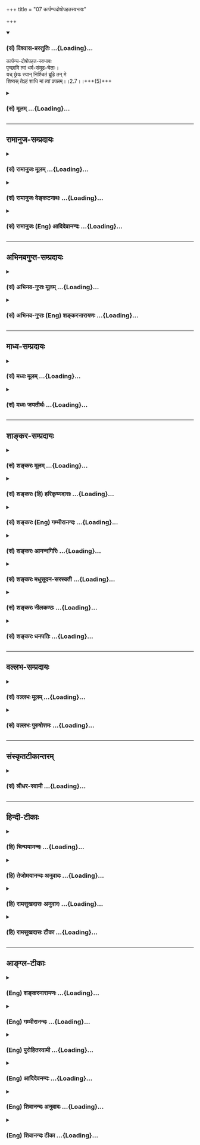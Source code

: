 +++
title = "07 कार्पण्यदोषोपहतस्वभावः"

+++
<div class="js_include" newlevelforh1="3" title="(सं) विश्वास-प्रस्तुतिः" unfilled url="/purANam/mahAbhAratam/06-bhIShma-parva/02-bhagavad-gItA-parva/saMskRtam/vishvAsa-prastutiH/02_sAnkhya-yogaH_sarva-/07_kArpaNyadoShopaha.md">
<details open><summary><h3>(सं) विश्वास-प्रस्तुतिः ...{Loading}...</h3></summary>

कार्पण्य-दोषोपहत-स्वभावः  
पृच्छामि त्वां धर्म-संमूढ-चेताः।  
यच् छ्रेयः स्यान् निश्चितं ब्रूहि तन् मे  
शिष्यस् तेऽहं शाधि मां त्वां प्रपन्नम्।।2.7।।+++(5)+++
</details>
</div>
<div class="js_include collapsed" newlevelforh1="3" title="(सं) मूलम्" unfilled url="/purANam/mahAbhAratam/06-bhIShma-parva/02-bhagavad-gItA-parva/saMskRtam/mUlam/02_sAnkhya-yogaH_sarva-/07_kArpaNyadoShopaha.md">
<details><summary><h3>(सं) मूलम् ...{Loading}...</h3></summary>

कार्पण्यदोषोपहतस्वभावः  
पृच्छामि त्वां धर्मसंमूढचेताः।  
यच्छ्रेयः स्यान्निश्चितं ब्रूहि तन्मे  
शिष्यस्तेऽहं शाधि मां त्वां प्रपन्नम्।।2.7।।
</details>
</div>


_________________
## रामानुज-सम्प्रदायः
<div class="js_include collapsed" newlevelforh1="3" title="(सं) रामानुजः मूलम्" unfilled url="/purANam/mahAbhAratam/06-bhIShma-parva/02-bhagavad-gItA-parva/saMskRtam/rAmAnujaH/mUlam/02_sAnkhya-yogaH_sarva-/07_kArpaNyadoShopaha.md">
<details><summary><h3>(सं) रामानुजः मूलम् ...{Loading}...</h3></summary>

।।2.7।। एवं युद्धम् आरभ्य निवृत्तव्यापारान् भवतो धार्तराष्ट्राः प्रसह्य
हन्युः इति चेत् अस्तु तद्वधलब्धविजयात् अधर्म्याद् अस्माकं धर्माधर्मौ
अजानद्भिः तैः हननम् एव गरीयः इति मे प्रतिभाति इति उक्त्वा यत् मह्यं
श्रेय इति निश्चितं तत् शरणागताय तव शिष्याय मे ब्रूहि इति अतिमात्रकृपणो
भगवत्पादाम्बुजम् उपससार।  

</details>
</div>
<div class="js_include collapsed" newlevelforh1="3" title="(सं) रामानुजः वेङ्कटनाथः" unfilled url="/purANam/mahAbhAratam/06-bhIShma-parva/02-bhagavad-gItA-parva/saMskRtam/rAmAnujaH/venkaTanAthaH/02_sAnkhya-yogaH_sarva-/07_kArpaNyadoShopaha.md">
<details><summary><h3>(सं) रामानुजः वेङ्कटनाथः ...{Loading}...</h3></summary>

।। 2.7न चैतद्विद्मः इत्यादेश्चकारद्योतितशङ्कापूर्वकं तात्पर्यार्थमाह
एवमिति। बन्धुविनाशाद्भीतेन त्वया धर्मसुतभीमनकुलाद्यासन्नतरबन्धुविनाश एव
कारितः स्यादितिभवत इत्यनेन सूचितम्। विद्मः इत्यादिबहुवचनानुसारेणाह
अस्माकमिति। अस्माकमित्यनेन हन्तव्यतया निर्दिष्टभीष्मद्रोणाद्यपेक्षया
सर्वेषां शिष्यत्वादिकमभिप्रेतम्। पूर्वोत्तरार्धाभ्यां
विमर्शस्वाभिमतपक्षौ व्यञ्जितौ। यद्वा इतियदि वा इति च तुल्यार्थम्। येषां
वधेन जीवनमस्माकमनिष्टं त एवास्मान् जिघांसन्तः स्वहननानुरूपत्वेनावस्थिता
इतियानेव इत्यादेरन्वयार्थः। न जिजीविषामः इत्यनेन सूचितां
अनिर्णयपर्यवसितां अत एव प्रश्नहेतुभूतां प्रतिभामाह इति मे
प्रतिभातीति। यच्छ्रेयः इत्यादेरन्वयफलितार्थमुपदेशयोग्यत्वायोक्तां
शिष्यगुणसम्पत्तिं च स्फुटयति यन्मह्यमित्यादिना।
निश्चेतव्याकारनिष्कर्षणाय इतिकरणम्। शासनीयो हि शिष्यः अतःशिष्यस्तेऽहं
शाधि माम् इति वदति। स्वभावोऽत्र धैर्यम् कर्तव्यविशेषाज्ञानात्
शोकापनोदनोपायराहित्यादिना वा अतिमात्रकार्पण्यम्।
त्याज्यस्यापरित्यागोऽत्र कार्पण्यमित्येके
दयाजनकदीनवृत्तिनिरतत्वमित्यपरे। भगवत्पादाम्बुजमुपससारेति
शिष्यत्वप्रपन्नत्वाद्युक्तिफलमेव।  
  
  
  

</details>
</div>
<div class="js_include collapsed" newlevelforh1="3" title="(सं) रामानुजः (Eng) आदिदेवानन्दः" unfilled url="/purANam/mahAbhAratam/06-bhIShma-parva/02-bhagavad-gItA-parva/saMskRtam/rAmAnujaH/english/AdidevAnandaH/02_sAnkhya-yogaH_sarva-/07_kArpaNyadoShopaha.md">
<details><summary><h3>(सं) रामानुजः (Eng) आदिदेवानन्दः ...{Loading}...</h3></summary>

2.6 - 2.8 If you say, 'After beginning the war, if we withdraw from the
battle, the sons of Dhrtarastra will slay us all forcibly', be it so. I
think that even to be killed by them, who do not know the difference
between righteousness and unrighteousness, is better for us than gaining
unrighteous victory by killing them. After saying so, Arjuna surrendered
himself at the feet of the Lord, overcome with dejection, saying. 'Teach
me, your disciple, who has taken refuge in you, what is good for me.'

</details>
</div>


_________________
## अभिनवगुप्त-सम्प्रदायः
<div class="js_include collapsed" newlevelforh1="3" title="(सं) अभिनव-गुप्तः मूलम्" unfilled url="/purANam/mahAbhAratam/06-bhIShma-parva/02-bhagavad-gItA-parva/saMskRtam/abhinava-guptaH/mUlam/02_sAnkhya-yogaH_sarva-/07_kArpaNyadoShopaha.md">
<details><summary><h3>(सं) अभिनव-गुप्तः मूलम् ...{Loading}...</h3></summary>

।।2.7 2.10।। कार्पण्येत्यादि। सेनयोरुभयोर्मध्ये इत्यादिनेदं सूचयति
संशयाविष्टोऽर्जुनो नैकपक्षेण ( नोऽनेक ) युद्धान्निवृत्तः यत एवमाह स्म
शाधि मा त्वां +++(S omits त्वाम्)+++ प्रपन्नम् इति। अतः उभयोरपि
ज्ञानाज्ञानयोर्मध्यगः श्रीभगवतानुशिष्यते।  

</details>
</div>
<div class="js_include collapsed" newlevelforh1="3" title="(सं) अभिनव-गुप्तः (Eng) शङ्करनारायणः" unfilled url="/purANam/mahAbhAratam/06-bhIShma-parva/02-bhagavad-gItA-parva/saMskRtam/abhinava-guptaH/english/shankaranArAyaNaH/02_sAnkhya-yogaH_sarva-/07_kArpaNyadoShopaha.md">
<details><summary><h3>(सं) अभिनव-गुप्तः (Eng) शङ्करनारायणः ...{Loading}...</h3></summary>

2.7 See Comment under 2.10

</details>
</div>


_________________
## माध्व-सम्प्रदायः
<div class="js_include collapsed" newlevelforh1="3" title="(सं) मध्वः मूलम्" unfilled url="/purANam/mahAbhAratam/06-bhIShma-parva/02-bhagavad-gItA-parva/saMskRtam/madhvaH/mUlam/02_sAnkhya-yogaH_sarva-/07_kArpaNyadoShopaha.md">
<details><summary><h3>(सं) मध्वः मूलम् ...{Loading}...</h3></summary>

।।2.7।। Sri Madhvacharya did not comment on this sloka. The commentary
starts from 2.11.  
  

</details>
</div>
<div class="js_include collapsed" newlevelforh1="3" title="(सं) मध्वः जयतीर्थः" unfilled url="/purANam/mahAbhAratam/06-bhIShma-parva/02-bhagavad-gItA-parva/saMskRtam/madhvaH/jayatIrthaH/02_sAnkhya-yogaH_sarva-/07_kArpaNyadoShopaha.md">
<details><summary><h3>(सं) मध्वः जयतीर्थः ...{Loading}...</h3></summary>

।।2.7।। Sri Jayatirtha did not comment on this sloka. The commentary
starts from 2.11.  
  

</details>
</div>


_________________
## शाङ्कर-सम्प्रदायः
<div class="js_include collapsed" newlevelforh1="3" title="(सं) शङ्करः मूलम्" unfilled url="/purANam/mahAbhAratam/06-bhIShma-parva/02-bhagavad-gItA-parva/saMskRtam/shankaraH/mUlam/02_sAnkhya-yogaH_sarva-/07_kArpaNyadoShopaha.md">
<details><summary><h3>(सं) शङ्करः मूलम् ...{Loading}...</h3></summary>

2.7 Sri Sankaracharya did not comment on this sloka. The commentary
starts from 2.10.  
  

</details>
</div>
<div class="js_include collapsed" newlevelforh1="3" title="(सं) शङ्करः (हि) हरिकृष्णदासः" unfilled url="/purANam/mahAbhAratam/06-bhIShma-parva/02-bhagavad-gItA-parva/saMskRtam/shankaraH/hindI/harikRShNadAsaH/02_sAnkhya-yogaH_sarva-/07_kArpaNyadoShopaha.md">
<details><summary><h3>(सं) शङ्करः (हि) हरिकृष्णदासः ...{Loading}...</h3></summary>

।।2.7।। No such translation is available. Translation starts from 2.10  
  

</details>
</div>
<div class="js_include collapsed" newlevelforh1="3" title="(सं) शङ्करः (Eng) गम्भीरानन्दः" unfilled url="/purANam/mahAbhAratam/06-bhIShma-parva/02-bhagavad-gItA-parva/saMskRtam/shankaraH/english/gambhIrAnandaH/02_sAnkhya-yogaH_sarva-/07_kArpaNyadoShopaha.md">
<details><summary><h3>(सं) शङ्करः (Eng) गम्भीरानन्दः ...{Loading}...</h3></summary>

2.7 Sri Sankaracharya did not comment on this sloka. The commentary
starts from 2.10.

</details>
</div>
<div class="js_include collapsed" newlevelforh1="3" title="(सं) शङ्करः आनन्दगिरिः" unfilled url="/purANam/mahAbhAratam/06-bhIShma-parva/02-bhagavad-gItA-parva/saMskRtam/shankaraH/AnandagiriH/02_sAnkhya-yogaH_sarva-/07_kArpaNyadoShopaha.md">
<details><summary><h3>(सं) शङ्करः आनन्दगिरिः ...{Loading}...</h3></summary>

।।2.7।। समधिगतसंसारदोषजातस्यातितरां निर्विण्णस्य
मुमुक्षोरुपसन्नस्यात्मोपदेशसंग्रहणेऽधिकारं सूचयति **कार्पण्येति।**
योऽल्पां स्वल्पामपि स्वक्षतिं न क्षमते स
कृपणस्तद्विधत्वादखिलोऽनात्मविदप्राप्तपरमपुरुषार्थतया  
  
कृपणो भवति। यो वा एतदक्षरं गार्ग्यविदित्वास्माल्लोकात्प्रैति स कृपणः इति
श्रुतेः तस्य भावः कार्पण्यं दैन्यं तेन दोषेणोपहतो दूषितः
स्वभावश्चित्तमस्येति विग्रहः। सोऽहं पृच्छाम्यनुयुञ्जे त्वा त्वां
धर्मसंमूढचेताः धर्मो धारयतीति परं ब्रह्म तस्मिन्संमूढमविवेकतां गतं चेतो
यस्य ममेति तथाहमुक्तः। किं पृच्छसि यन्निश्चितमैकान्तिकमनापेक्षिकं श्रेयः
स्यान्न रोगनिवृत्तिवदनैकान्तिकमनात्यन्तिकं स्वर्गवदापेक्षिकं वा
तन्निःश्रेयसं मे मह्यं ब्रूहिनापुत्रायाशिष्याय इति निषेधान्न
प्रवक्तव्यमिति मा मंस्थाः। यतः शिष्यस्तेऽहं भवामि। शाध्यनुशाधि मां
निःश्रेयसं। त्वामहं प्रपन्नोऽस्मि।  

</details>
</div>
<div class="js_include collapsed" newlevelforh1="3" title="(सं) शङ्करः मधुसूदन-सरस्वती" unfilled url="/purANam/mahAbhAratam/06-bhIShma-parva/02-bhagavad-gItA-parva/saMskRtam/shankaraH/madhusUdana-sarasvatI/02_sAnkhya-yogaH_sarva-/07_kArpaNyadoShopaha.md">
<details><summary><h3>(सं) शङ्करः मधुसूदन-सरस्वती ...{Loading}...</h3></summary>

।।2.7।। गुरूपसदनमिदानीं प्रतिपाद्यते समधिगतसंसारदोषजातस्यातितरां
निर्विण्णस्य विधिवद्गुरुमुपसन्नस्यैव विद्याग्रहणेऽधिकारात्। तदेवं
भीष्मादिसंकटवशात्व्युत्थायाथ भिक्षाचर्यं चरन्ति इति
श्रुतिसिद्धभिक्षाचर्येऽर्जुनस्याभिलाषं प्रदर्श्य विधिवदुपसत्तिमपि
तत्संकटव्याजेनैव दर्शयति। यः स्वल्पामपि वित्तक्षतिं न क्षमते स कृपण इति
लोके प्रसिद्धस्तद्विधत्वादखिलोऽनात्मविदप्राप्तपुरुषार्थतया कृपणो भवति। यो
वा एतदक्षरं गार्ग्यविदित्वास्माल्लोकात्प्रैति स कृपणः इति श्रुतेः तस्य
भावः कार्पण्यं अनात्माध्यासवत्त्वं तन्निमित्तोऽस्मिञ्जन्मन्येत एव
मदीयास्तेषु हतेषु किं जीवितेनेत्यभिनिवेशरूपो ममतालक्षणो
दोषस्तेनोपहतस्तिरस्कृतः स्वभावः क्षात्रो युद्धोद्योगलक्षणो यस्य सः। तथा
धर्मविषये निर्णायकप्रमाणादर्शनात्संमूढं किमेतेषां वधो धर्मः
किमेतत्परिपालनं धर्मः तथा किं पृथ्वीपरिपालनं धर्मः किंवा
यथावस्थितोऽरण्यनिवासएव धर्मं इत्यादिसंशयैर्व्याप्तं चेतो यस्य स तथा। न
चैतद्विद्मः कतरन्नो गरीयः इत्यत्र व्याख्यातमेतत्। एवंविधः सन्नहं त्वा
त्वामिदानीं पृच्छामि। श्रेय इत्यनुषङ्गः। अतो
यन्निश्चितमैकान्तिकमात्यन्तिकं च श्रेयः परमपुमर्थभूतं फलं स्यात्तन्मे
मह्यं ब्रूहि। साधनानन्तरमवश्यंभावित्वमैकान्तिकत्वम् जातस्याविनाश
आत्यन्तिकत्वम् यथा ह्यौषधे कृते कदाचिद्रोगानिवृत्तिर्न भवेदपि जातापि च
रोगनिवृत्तिः पुनरपि रोगोत्पत्त्या विनाश्यते एवं कृतेऽपि यागे
प्रतिबन्धवशात्स्वर्गो न भवेदपि जातोऽपि स्वर्गो दुःखाक्रान्तो नश्यति चेति
नैकान्तिकत्वमात्यन्तिकत्वं वा तयोः। तदुक्तन्दुःखत्रयाभिघाताज्जिज्ञासा
तदपघातके हेतौ। दृष्टे साऽपार्था चेन्नैकान्तात्यन्ततोऽभावात्।।
इतिदृष्टवदानुश्रविकः सह्यविंशुद्धिक्षयातिशययुक्तः। तद्विपरीतः
श्रेयोन्व्यक्ताव्यक्तज्ञविज्ञानात्।। इति च। ननु त्वं मम सखा नतु शिष्योऽत
आह शिष्येस्तेऽमिति। त्वदनुशासनयोग्यत्वादहं तव शिष्य एव भवामि न सखा
न्यूनज्ञानत्वात्। अतस्त्वां प्रपन्नं शरणागतं मां शाधि शिक्षय करुणया
नत्वशिष्यत्वशङ्कयोपेक्षणीयोऽहमित्यर्थः। एतेनतद्विज्ञानार्थं स
गुरुमेवाभिगच्छेत्समित्पाणिः श्रोत्रियं ब्रह्मनिष्ठंभृगुर्वै वारुणिः।
वरुणं पितरमुपससार। अधीहि भगवो ब्रह्मेति इत्यादिगुरूसत्तिप्रतिपादकः
श्रुत्यर्थो दर्शितः।  

</details>
</div>
<div class="js_include collapsed" newlevelforh1="3" title="(सं) शङ्करः नीलकण्ठः" unfilled url="/purANam/mahAbhAratam/06-bhIShma-parva/02-bhagavad-gItA-parva/saMskRtam/shankaraH/nIlakaNThaH/02_sAnkhya-yogaH_sarva-/07_kArpaNyadoShopaha.md">
<details><summary><h3>(सं) शङ्करः नीलकण्ठः ...{Loading}...</h3></summary>

।।2.7।। उक्तसंशयवानेव पृच्छति **कार्पण्येति।** कार्पण्यं दीनत्वम्।
स्वभावःशौर्यं तेजो धृतिर्दाक्ष्यम् इत्यादिना वक्ष्यमाणलक्षणः। शेषं
स्पष्टम्।  

</details>
</div>
<div class="js_include collapsed" newlevelforh1="3" title="(सं) शङ्करः धनपतिः" unfilled url="/purANam/mahAbhAratam/06-bhIShma-parva/02-bhagavad-gItA-parva/saMskRtam/shankaraH/dhanapatiH/02_sAnkhya-yogaH_sarva-/07_kArpaNyadoShopaha.md">
<details><summary><h3>(सं) शङ्करः धनपतिः ...{Loading}...</h3></summary>

।।2.7।। संसारासारतां ज्ञातवत इहामुत्रार्थे भोगेऽत्यन्तविरक्तस्य
मुमुक्षोर्गुरुपसत्तिं सूचयन्नाह **कार्पण्येति।**
अनात्मवित्त्वात्संबन्धिनां वियोगासहनं कार्पण्यम्। यो वा एतदक्षरं
गार्ग्यविदित्वास्माल्लोकात्प्रैति स कृपणः इति श्रुतेः। तेन कार्पण्येन
दैन्यरुपेण दोषेणोपहतो दूषितः स्वभावोऽन्तःकरणं यस्य सः।
कार्पण्यदोषेणोपहतोऽभिभूतः स्वभावः शौर्यादिलक्षणो यस्य स इत्यपरे। स्वभावः
क्षात्रो युद्धोद्योगलक्षण इति केचित्। यतो धर्मसंमूढचेताः धारयतीति धर्मः
सर्वाधिष्ठानं परमात्मा तस्मिन्सम्यङ्मूढमविवेकितां प्राप्तं चेतो यस्य
सोऽहं त्वा त्वां पृच्छामि। किमित्यत आह **यदिति।** यच्छ्रेयः
स्यान्निश्चितं श्रुतिस्मृतीतिहासपुराणैर्यच्छ्रेयस्त्वेन
नित्यनिरतिशयानन्दत्वेन निश्चितं स्यात्तन्मे ब्रूहि
निश्चितमैकान्तिकमनपेक्षिकं श्रेयः स्यान्न
रोगनिवृत्तिवदनैकान्तिकमनात्यन्तिकं स्वर्गवदापेक्षिकं चेत्येके। मे मह्यं
ब्रूहि कथय। ननु नापुत्रशिष्यायेति निषेधान्न वक्तव्यमिति चेन्नाहमशिष्यः
किंतु शिष्यस्तेऽमहतो मां शिष्यं शासनार्हं त्वां प्रपन्नं शरणागतं च शाधि
शिक्षय। स्वबुद्य्धा भिक्षाशनं **प्रशस्यं** मन्यमानोऽपि
कार्पण्यदोषोपहतस्वभावः भिक्षाशनं धर्म उत युद्धमिति संशयापगमाभावात्।
धर्मसंमूढचेता अहं त्वां पृच्छामि यद्भैक्षं युद्धं वा निश्चितमव्यभिचारि
श्रेयः साधनं तन्मे ब्रूहीति धर्मतत्त्वविषयकोऽपि प्रश्नो बोध्यः। यत्तु
केचित् धर्मविषये संमूढं किमतेषां वधो धर्मः किमेतत्परिपालनं धर्मः। तथा
किं पृथ्वीपरिपालनं धर्मः किं वा यथावस्थितोऽरण्यनिवास एव धर्म
इत्यादिसंशयैर्व्याप्तं चेतो यस्य स एवंविधोऽहं त्वामिदानीं पृच्छामि श्रेय
इत्यनुषङ्गः। अतो यन्निश्चिमैकान्तिकमात्यन्तिकं च श्रेयः परमपुरुषार्थभूतं
फलं स्यात्तन्मे ब्रूहि। साधनानन्तरमवश्यंभावित्वमैकान्तिकत्वम्।
जातस्याविनाशित्वमात्यन्तिकत्वमिति वर्णयन्ति। तत्र
धर्मविषयकसंदेहवान्परमपुमर्थभूतं फलं पृच्छाभ्यतस्तन्मे
ब्रूहीत्यस्यान्यद्भुक्तमन्यद्वान्तमिति न्यायतुल्यस्य सामञ्जस्यमस्ति
नवेति विद्वद्भिराकलनीयम्।  

</details>
</div>


_________________
## वल्लभ-सम्प्रदायः
<div class="js_include collapsed" newlevelforh1="3" title="(सं) वल्लभः मूलम्" unfilled url="/purANam/mahAbhAratam/06-bhIShma-parva/02-bhagavad-gItA-parva/saMskRtam/vallabhaH/mUlam/02_sAnkhya-yogaH_sarva-/07_kArpaNyadoShopaha.md">
<details><summary><h3>(सं) वल्लभः मूलम् ...{Loading}...</h3></summary>

।।2.6 2.8।। न चैतदिति प्रश्नस्त्रिभिः। स्पष्टार्थः।  

</details>
</div>
<div class="js_include collapsed" newlevelforh1="3" title="(सं) वल्लभः पुरुषोत्तमः" unfilled url="/purANam/mahAbhAratam/06-bhIShma-parva/02-bhagavad-gItA-parva/saMskRtam/vallabhaH/puruShottamaH/02_sAnkhya-yogaH_sarva-/07_kArpaNyadoShopaha.md">
<details><summary><h3>(सं) वल्लभः पुरुषोत्तमः ...{Loading}...</h3></summary>

  
  
।।2.7।। एवं स्वविचारमुक्त्वा तस्य दोषरूपतां वदन् भगवदाज्ञां करिष्यमाण आह
कार्पण्यदोषोपहतस्वभाव इति। कार्पण्यं बन्धुमारणानुचितज्ञानरूपं तद्रूपो यो
दोषस्तेन उपहतः स्वभावः क्षात्त्रः शौर्यादिरूपो यस्य तादृशस्त्वां
पृच्छामि। ननु उपहतस्वभावस्य विकलस्य किं प्रश्नेनेत्यत आह धर्मसम्मूढचेता
इति। धर्म धर्मज्ञानार्थं सम्मूढं चेतो यस्य सः। एतन्मारणे त्वं प्रसन्नः
किं वा अमारणे एतन्मध्येऽन्यद्वा यच्छ्रेयः श्रेयोरूपं  
  
त्वत्प्रसादरूपं स्यात्तन्मे निश्चितं ब्रूहि। अहं ते शिष्यः न तु मित्रं
अतस्त्वां प्रपन्नं शरणागतं धर्मजिज्ञासया मां त्वं शाधि शिक्षय।  
  
  
  

</details>
</div>


_________________
## संस्कृतटीकान्तरम्
<div class="js_include collapsed" newlevelforh1="3" title="(सं) श्रीधर-स्वामी" unfilled url="/purANam/mahAbhAratam/06-bhIShma-parva/02-bhagavad-gItA-parva/saMskRtam/shrIdhara-svAmI/02_sAnkhya-yogaH_sarva-/07_kArpaNyadoShopaha.md">
<details><summary><h3>(सं) श्रीधर-स्वामी ...{Loading}...</h3></summary>

।।2.7।।**कार्पण्येति।** तस्मात्कार्पण्यदोषोपहतस्वभावः। एतान्हत्वा कथं
जीविष्याम इति कार्पण्यं दोषश्च स्वकुलक्षयकृतः ताभ्यामुपहतोऽभिभूतः
स्वभावः शौर्यादिलक्षणो यस्य सोऽहं त्वां पृच्छामि। तथा धर्मे संमूढं चेतो
यस्य सः। युद्धं त्यक्त्वा भिक्षाटनमपि क्षत्रियस्य धर्मो वाऽधर्मो वेति
संदिग्धचित्तः सन्नित्यर्थः। अतो मे यन्निश्चितं श्रेयो युक्तं
स्यात्तद्ब्रूहि। किंच तेऽहं शिष्यः शासनार्हः। अतस्त्वां प्रपन्नं शरणागतं
मां शाधि शिक्षय।  

</details>
</div>


_________________
## हिन्दी-टीकाः
<div class="js_include collapsed" newlevelforh1="3" title="(हि) चिन्मयानन्दः" unfilled url="/purANam/mahAbhAratam/06-bhIShma-parva/02-bhagavad-gItA-parva/hindI/chinmayAnandaH/02_sAnkhya-yogaH_sarva-/07_kArpaNyadoShopaha.md">
<details><summary><h3>(हि) चिन्मयानन्दः ...{Loading}...</h3></summary>

।।2.7।। अपने आप को असहाय अवस्था तथा कोई निर्णय लेने से सर्वथा असमर्थ
पाकर अर्जुन सम्पूर्ण रूप से स्वयं को भगवान् की शरण में समर्पित कर देता
है। वह स्वीकार कर रहा है कि उसकी मानसिक स्थिति नष्टभ्रष्ट हो गयी है। वह
स्वयं बताता है कि उसका मुख्य कारण करुणा की अत्यधिकता है। अज्ञान के कारण
वह समझ नहीं पा रहा है कि उसकी वह करुणा निराधार है। वह स्वीकार करता है कि
युद्ध करने या न करने के विषय में उसकी बुद्धि भ्रमाच्छादित होने के कारण
वह धर्मअधर्म का निर्णय नहीं कर पा रहा है।  
  
हम पहले ही धर्म शब्द का अर्थ देख चुके हैं। किसी वस्तु का वह गुण जिसके
कारण उस वस्तु का अस्तित्व सिद्ध होता है उस वस्तु का धर्म कहलाता है।
हिन्दू दर्शन मानव धर्म पर बल देता है जिसका अर्थ है कि प्रत्येक व्यक्ति
को अपने शुद्ध दैवी स्वरूप के अनुरूप रहना चाहिये और उसका यह प्रयत्न होना
चाहिये कि वह स्वस्वरूप की महत्ता बनाये रखे और पशुवत जीवन व्यतीत न करे।  
यहाँ अर्जुन शिष्यभाव से भगवान् की शरण में जाता है जो यह संकेत करता है कि
अब वह उपदेश ग्रहण करने योग्य हो गया है और वह भगवान् के उपदेश का पालन
करेगा। एक और बात का भी संकेत मिलता है कि यदि अज्ञानवश अर्जुन अनेक बार
अपनी शंका प्रस्तुत करते हुए प्रश्न पूछता है तो उसका समाधान भगवान् को
सहानुभूति और धैर्यपूर्वक करना होगा। सम्पूर्ण गीता में हम अनेक स्थानों पर
अर्जुन को कृष्णोपदेश के मध्य शंकायें प्रकट करते हुये देखते हैं परन्तु
कहीं पर भी श्रीकृष्ण को धैर्य खोते नहीं देखते। इतना ही नहीं अर्जुन
द्वारा प्रत्येक प्रश्न पूछे जाने पर वे और अधिक उत्साहित होकर युद्धभूमि
में उसका उत्तर देते हैं।  

</details>
</div>
<div class="js_include collapsed" newlevelforh1="3" title="(हि) तेजोमयानन्दः अनुवादः" unfilled url="/purANam/mahAbhAratam/06-bhIShma-parva/02-bhagavad-gItA-parva/hindI/tejomayAnandaH/anuvAdaH/02_sAnkhya-yogaH_sarva-/07_kArpaNyadoShopaha.md">
<details><summary><h3>(हि) तेजोमयानन्दः अनुवादः ...{Loading}...</h3></summary>

।।2.7।। करुणा के कलुष से अभिभूत और कर्तव्यपथ पर संभ्रमित हुआ मैं आपसे
पूछता हूँ, कि मेरे लिये जो श्रेयष्कर हो, उसे आप निश्चय करके कहिये,
क्योंकि मैं आपका शिष्य हूँ; शरण में आये मुझको आप उपदेश दीजिये।।

</details>
</div>
<div class="js_include collapsed" newlevelforh1="3" title="(हि) रामसुखदासः अनुवादः" unfilled url="/purANam/mahAbhAratam/06-bhIShma-parva/02-bhagavad-gItA-parva/hindI/rAmasukhadAsaH/anuvAdaH/02_sAnkhya-yogaH_sarva-/07_kArpaNyadoShopaha.md">
<details><summary><h3>(हि) रामसुखदासः अनुवादः ...{Loading}...</h3></summary>

।।2.7।। कायरतारूप

</details>
</div>
<div class="js_include collapsed" newlevelforh1="3" title="(हि) रामसुखदासः टीका" unfilled url="/purANam/mahAbhAratam/06-bhIShma-parva/02-bhagavad-gItA-parva/hindI/rAmasukhadAsaH/TIkA/02_sAnkhya-yogaH_sarva-/07_kArpaNyadoShopaha.md">
<details><summary><h3>(हि) रामसुखदासः टीका ...{Loading}...</h3></summary>

2.7।।***व्याख्या--*'कार्पण्यदोषोपहतस्वभावः पृच्छामि त्वां
धर्मसम्मूढचेताः'(टिप्पणी प₀ 43.1)--**यद्यपि अर्जुन अपने मनमें युद्धसे
सर्वथा निवृत्त होनेको सर्वश्रेष्ठ नहीं मानते थे, तथापि पापसे बचनेके लिये
उनको युद्धसे उपराम होनेके सिवाय दूसरा कोई उपाय भी नहीं दीखता था। इसलिये
वे युद्धसे उपराम होना चाहते थे, और उपराम होनेको गुण ही मानते थे,
कायरतारूप दोष नहीं। परन्तु भगवान्ने अर्जुनकी इस उपरतिको कायरता और हृदयकी
तुच्छ दुर्बलता कहा, तो भगवान्के उन निःसंदिग्ध वचनोंसे अर्जुनको ऐसा विचार
हुआ कि युद्धसे निवृत्त होना मेरे लिये उचित नहीं है। यह तो एक तरहकी
कायरता ही है, जो मेरे स्वभावके बिलकुल विरुद्ध है क्योंकि मेरे
क्षात्र-स्वभावमें दीनता और पलायन (पीठ दिखाना)--ये दोनों ही नहीं हैं
**(टिप्पणी प₀ 43.2)**। इस तरह भगवान्के द्वारा कथित कायरतारूप दोषको
अपनेमें स्वीकार करते हुए अर्जुन भगवान्से कहते हैं कि एक तो कायरतारूप
दोषके कारण मेरा क्षात्र-स्वभाव एक तरहसे दब गया है; और दूसरी बात, मैं
अपनी बुद्धिसे धर्मके विषयमें कुछ निर्णय नहीं कर पा रहा हूँ। मेरी
बुद्धिमें ऐसी मूढ़ता छा गयी है कि धर्मके विषयमें मेरी बुद्धि कुछ भी काम
नहीं कर रही है  
तीसरे श्लोकमें तो भगवान्ने अर्जुनको स्पष्टरूपसे आज्ञा दे दी थी कि
'हृदयकी तुच्छ दुर्बलताको, कायरताको छोड़कर युद्धके लिये खड़े हो जाओ'।
इससे अर्जुनको धर्म-(कर्तव्य-) के विषयमें कोई सन्देह नहीं रहना चाहिये था।
फिर भी सन्देह रहनेका कारण यह है कि एक तरफ तो युद्धमें कुटुम्बका नाश
करना, पूज्यजनोंको मारना अधर्म (पाप) दीखता है, और दूसरी तरफ युद्ध करना
क्षत्रियका धर्म दीखता है। इस प्रकार कुटुम्बियोंको देखते हुए युद्ध नहीं
करना चाहिये और क्षात्र-धर्मकी दृष्टिसे युद्ध करना चाहिये-- इन दो बातोंको
लेकर अर्जुन

</details>
</div>


_________________
## आङ्ग्ल-टीकाः
<div class="js_include collapsed" newlevelforh1="3" title="(Eng) शङ्करनारायणः" unfilled url="/purANam/mahAbhAratam/06-bhIShma-parva/02-bhagavad-gItA-parva/english/shankaranArAyaNaH/02_sAnkhya-yogaH_sarva-/07_kArpaNyadoShopaha.md">
<details><summary><h3>(Eng) शङ्करनारायणः ...{Loading}...</h3></summary>

2.7. With my very nature, overpowered by the taint of pity, and with my
mind, utterly confused as to the right action \[at the present
juncture\], I ask you: Tell me definitely what would be good \[to me\];
I am your pupil; please teach me, who am taking refuge in You.

</details>
</div>
<div class="js_include collapsed" newlevelforh1="3" title="(Eng) गम्भीरानन्दः" unfilled url="/purANam/mahAbhAratam/06-bhIShma-parva/02-bhagavad-gItA-parva/english/gambhIrAnandaH/02_sAnkhya-yogaH_sarva-/07_kArpaNyadoShopaha.md">
<details><summary><h3>(Eng) गम्भीरानन्दः ...{Loading}...</h3></summary>

2.7 With my nature overpowered by weak commiseration, with a mind
bewildered about duty, I supplicate You. Telll me for certain that which
is better; I am Your disciple. Instruct me who have taken refuge in You.

</details>
</div>
<div class="js_include collapsed" newlevelforh1="3" title="(Eng) पुरोहितस्वामी" unfilled url="/purANam/mahAbhAratam/06-bhIShma-parva/02-bhagavad-gItA-parva/english/purohitasvAmI/02_sAnkhya-yogaH_sarva-/07_kArpaNyadoShopaha.md">
<details><summary><h3>(Eng) पुरोहितस्वामी ...{Loading}...</h3></summary>

2.7 My heart is oppressed with pity; and my mind confused as to what my
duty is. Therefore, my Lord, tell me what is best for my spiritual
welfare, for I am Thy disciple. Please direct me, I pray.

</details>
</div>
<div class="js_include collapsed" newlevelforh1="3" title="(Eng) आदिदेवनन्दः" unfilled url="/purANam/mahAbhAratam/06-bhIShma-parva/02-bhagavad-gItA-parva/english/AdidevanandaH/02_sAnkhya-yogaH_sarva-/07_kArpaNyadoShopaha.md">
<details><summary><h3>(Eng) आदिदेवनन्दः ...{Loading}...</h3></summary>

2.7 With my heart stricken by the fault of weak compassion, with my mind
perplexed about my duty, I reest you to say for certain what is good for
me. I am your disciple. Teach me who have taken refuge in you.

</details>
</div>
<div class="js_include collapsed" newlevelforh1="3" title="(Eng) शिवानन्दः अनुवादः" unfilled url="/purANam/mahAbhAratam/06-bhIShma-parva/02-bhagavad-gItA-parva/english/shivAnandaH/anuvAdaH/02_sAnkhya-yogaH_sarva-/07_kArpaNyadoShopaha.md">
<details><summary><h3>(Eng) शिवानन्दः अनुवादः ...{Loading}...</h3></summary>

2.7 My heart is overpowered by the taint of pity; my mind is confused as
to duty. I ask Thee: Tell me decisively what is good for me. I am Thy
disciple. Instruct me who has taken refuge in Thee.

</details>
</div>
<div class="js_include collapsed" newlevelforh1="3" title="(Eng) शिवानन्दः टीका" unfilled url="/purANam/mahAbhAratam/06-bhIShma-parva/02-bhagavad-gItA-parva/english/shivAnandaH/TIkA/02_sAnkhya-yogaH_sarva-/07_kArpaNyadoShopaha.md">
<details><summary><h3>(Eng) शिवानन्दः टीका ...{Loading}...</h3></summary>

2.7 कार्पण्यदोषोपहतस्वभावः with nature overpowered by the taint of pity;
पृच्छामि I ask; त्वाम् Thee; धर्मसंमूढचेताः with a mind in confusion
about duty; यत् which; श्रेयः good; स्यात् may be; निश्चितम् decisively;
ब्रूहि say; तत् that; मे for me; शिष्यः disciple; ते Thy; अहम् I; शाधि
teach; माम् me; त्वाम् to Thee; प्रपन्नम् taken refuge.No commentary.

</details>
</div>

